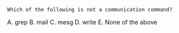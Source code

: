 	Which of the following is not a communication command?
A.	grep
B.	mail
C.	mesg
D.	write
E.	None of the above
